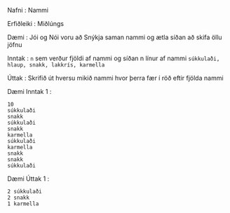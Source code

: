 Nafni : Nammi

Erfiðleiki : Miðlúngs

Dæmi : Jói og Nói voru að Snýkja saman nammi og ætla síðan að skifa öllu jöfnu

Inntak : `n` sem verður fjöldi af nammi og síðan n línur af nammi `súkkulaði, hlaup, snakk, lakkrís, karmella`

Úttak : Skrifið út hversu mikið nammi hvor þerra fær í röð eftir fjölda nammi

Dæmi Inntak 1 :
```
10
súkkulaði
snakk
súkkulaði
snakk
karmella
súkkulaði
karmella
snakk
snakk
súkkulaði
```

Dæmi Úttak 1 : 
```
2 súkkulaði
2 snakk
1 karmella
```
